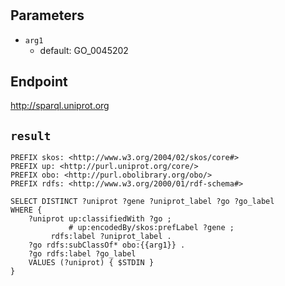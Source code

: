 # 

## Parameters
* `arg1`
  * default: GO_0045202

## Endpoint
http://sparql.uniprot.org

## `result`

```sparql
PREFIX skos: <http://www.w3.org/2004/02/skos/core#>
PREFIX up: <http://purl.uniprot.org/core/>
PREFIX obo: <http://purl.obolibrary.org/obo/>
PREFIX rdfs: <http://www.w3.org/2000/01/rdf-schema#>

SELECT DISTINCT ?uniprot ?gene ?uniprot_label ?go ?go_label
WHERE {
    ?uniprot up:classifiedWith ?go ;
             # up:encodedBy/skos:prefLabel ?gene ;
	     rdfs:label ?uniprot_label .
    ?go rdfs:subClassOf* obo:{{arg1}} .
    ?go rdfs:label ?go_label
    VALUES (?uniprot) { $STDIN }
}


```

